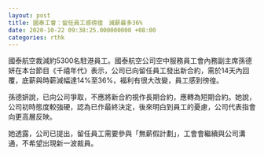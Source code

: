 ```yaml
---
layout: post
title: 國泰工會：留任員工感徬徨　減薪最多36%
date: 2020-10-22 09:38:25.000000000 +08:00
categories: rthk
---
```


國泰航空裁減約5300名駐港員工。國泰航空公司空中服務員工會內務副主席孫德妍在本台節目《千禧年代》表示，公司已向留任員工發出新合約，需於14天內回覆，底薪與時薪減幅達14%至36%，福利有很大改變，員工感到徬徨。

孫德妍說，已向公司爭取，不應將新合約視作長期合約，應轉為短期合約。她說，公司初時態度較強硬，認為已作最終決定，後來明白到員工的憂慮，公司代表指會向更高層反映。

她透露，公司已提出，留任員工需要參與「無薪假計劃」，工會會繼續與公司溝通，不希望出現新一波裁員。
